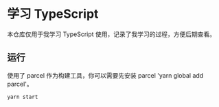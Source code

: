 # 学习 TypeScript

本仓库仅用于我学习 TypeScript 使用，记录了我学习的过程，方便后期查看。

## 运行

使用了 parcel 作为构建工具，你可以需要先安装 parcel 'yarn global add parcel'。

```bash
yarn start
```